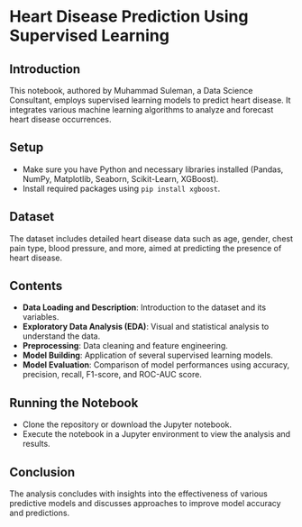 
# Heart Disease Prediction Using Supervised Learning

## Introduction
This notebook, authored by Muhammad Suleman, a Data Science Consultant, employs supervised learning models to predict heart disease. It integrates various machine learning algorithms to analyze and forecast heart disease occurrences.

## Setup
- Make sure you have Python and necessary libraries installed (Pandas, NumPy, Matplotlib, Seaborn, Scikit-Learn, XGBoost).
- Install required packages using `pip install xgboost`.

## Dataset
The dataset includes detailed heart disease data such as age, gender, chest pain type, blood pressure, and more, aimed at predicting the presence of heart disease.

## Contents
- **Data Loading and Description**: Introduction to the dataset and its variables.
- **Exploratory Data Analysis (EDA)**: Visual and statistical analysis to understand the data.
- **Preprocessing**: Data cleaning and feature engineering.
- **Model Building**: Application of several supervised learning models.
- **Model Evaluation**: Comparison of model performances using accuracy, precision, recall, F1-score, and ROC-AUC score.

## Running the Notebook
- Clone the repository or download the Jupyter notebook.
- Execute the notebook in a Jupyter environment to view the analysis and results.

## Conclusion
The analysis concludes with insights into the effectiveness of various predictive models and discusses approaches to improve model accuracy and predictions.

